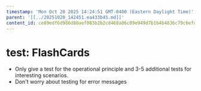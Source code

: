 ```yaml
---
timestamp: 'Mon Oct 20 2025 14:24:51 GMT-0400 (Eastern Daylight Time)'
parent: '[[../20251020_142451.ea433b45.md]]'
content_id: ce89edf6d986d80aef083b2b2cd468a86c09e949d7b1b4b4836c79c6efd60e6b
---
```


# test: FlashCards

* Only give a test for the operational principle and 3-5 additional tests for interesting scenarios.
* Don't worry about testing for error messages
